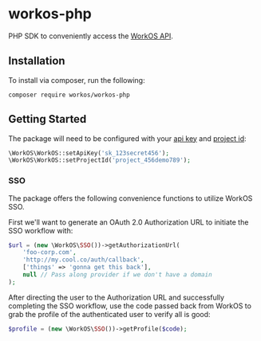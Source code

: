 # workos-php

PHP SDK to conveniently access the [WorkOS API](https://workos.com).

## Installation

To install via composer, run the following:
```
composer require workos/workos-php
```

## Getting Started

The package will need to be configured with your [api key](https://dashboard.workos.com/api-keys) and [project id](https://dashboard.workos.com/sso/configuration):

```php
\WorkOS\WorkOS::setApiKey('sk_123secret456');
\WorkOS\WorkOS::setProjectId('project_456demo789');
```

### SSO
The package offers the following convenience functions to utilize WorkOS SSO.

First we'll want to generate an OAuth 2.0 Authorization URL to initiate the SSO workflow with:

```php
$url = (new \WorkOS\SSO())->getAuthorizationUrl(
    'foo-corp.com',
    'http://my.cool.co/auth/callback',
    ['things' => 'gonna get this back'],
    null // Pass along provider if we don't have a domain
);
```

After directing the user to the Authorization URL and successfully completing the SSO workflow, use 
the code passed back from WorkOS to grab the profile of the authenticated user to verify all is good:

```php
$profile = (new \WorkOS\SSO())->getProfile($code);
```
